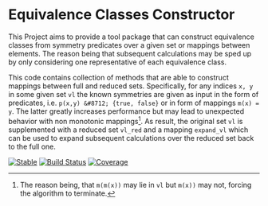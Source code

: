 # Equivalence Classes Constructor
This Project aims to provide a tool package that can construct equivalence classes from symmetry predicates over
a given set or mappings between elements.
The reason being that subsequent calculations may be sped up by only considering one representative of each
equivalence class.

This code contains collection of methods that are able to construct mappings between full and reduced sets. 
Specifically, for any indices `x, y` in some given set `vl` the known symmetries are given as input in the 
form of predicates, i.e. `p(x,y) &#8712; {true, false}` or in form of mappings `m(x) = y`.
The latter greatly increases performance but may lead to unexpected behavior with non monotonic mappings[^1]. 
As result, the original set `vl` is supplemented with a reduced set `vl_red` and a mapping `expand_vl` which
can be used to expand subsequent calculations over the reduced set back to the full one.


[![Stable](https://img.shields.io/badge/docs-stable-blue.svg)](https://Atomtomate.github.io/EquivalenceClassesConstructor.jl/stable)
[![Build Status](https://github.com/Atomtomate/EquivalenceClassesConstructor.jl/workflows/CI/badge.svg)](https://github.com/Atomtomate/EquivalenceClassesConstructor.jl/actions)
[![Coverage](https://codecov.io/gh/Atomtomate/EquivalenceClassesConstructor.jl/branch/main/graph/badge.svg)](https://codecov.io/gh/Atomtomate/EquivalenceClassesConstructor.jl)


[^1]: The reason being, that `m(m(x))` may lie in `vl` but `m(x))` may not, forcing the algorithm to terminate.
